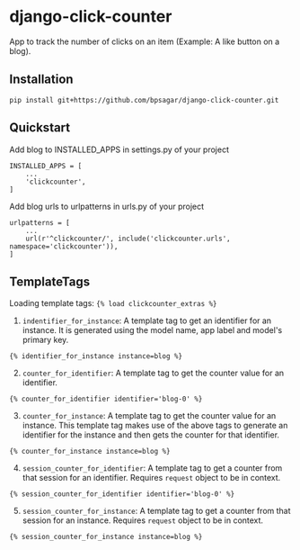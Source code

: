# django-click-counter
App to track the number of clicks on an item (Example: A like button on a blog).
## Installation
```
pip install git+https://github.com/bpsagar/django-click-counter.git
```

## Quickstart
Add blog to INSTALLED_APPS in settings.py of your project
```
INSTALLED_APPS = [
    ...
    'clickcounter',
]
```
Add blog urls to urlpatterns in urls.py of your project
```
urlpatterns = [
    ...
    url(r'^clickcounter/', include('clickcounter.urls', namespace='clickcounter')),
]
```

## TemplateTags
Loading template tags: `{% load clickcounter_extras %}`

1. `indentifier_for_instance`: A template tag to get an identifier for an instance. It is generated using the model name, app label and model's primary key.

  ```
  {% identifier_for_instance instance=blog %}
  ```
2. `counter_for_identifier`: A template tag to get the counter value for an identifier.

  ```
  {% counter_for_identifier identifier='blog-0' %}
  ```
3. `counter_for_instance`: A template tag to get the counter value for an instance. This template tag makes use of the above tags to generate an identifier for the instance and then gets the counter for that identifier.

  ```
  {% counter_for_instance instance=blog %}
  ```
4. `session_counter_for_identifier`: A template tag to get a counter from that session for an identifier. Requires `request` object to be in context.

  ```
  {% session_counter_for_identifier identifier='blog-0' %}
  ```
5. `session_counter_for_instance`: A template tag to get a counter from that session for an instance. Requires `request` object to be in context.

  ```
  {% session_counter_for_instance instance=blog %}
  ```
